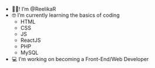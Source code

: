 - 👋🏻! I’m @ReelikaR
- 🤓 I’m currently learning the basics of coding
     - HTML
     - CSS
     - JS 
     - ReactJS 
     - PHP
     - MySQL
- 💻 I’m working on becoming a Front-End/Web Developer

<!---
ReelikaR/ReelikaR is a ✨ special ✨ repository because its `README.md` (this file) appears on your GitHub profile.
You can click the Preview link to take a look at your changes.
--->
